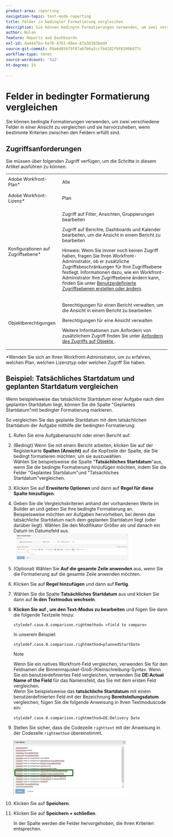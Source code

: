 ```yaml
---
product-area: reporting
navigation-topic: text-mode-reporting
title: Felder in bedingter Formatierung vergleichen
description: Sie können bedingte Formatierungen verwenden, um zwei verschiedene Felder in einer Ansicht zu vergleichen und sie hervorzuheben, wenn bestimmte Kriterien zwischen den Feldern erfüllt sind.
author: Nolan
feature: Reports and Dashboards
exl-id: da4447ba-6e76-4701-88ee-87a30393bed9
source-git-commit: 89a6d856f9f87a67b6a2ccfb4282f9f6200b977c
workflow-type: tm+mt
source-wordcount: '512'
ht-degree: 1%

---
```


# Felder in bedingter Formatierung vergleichen

Sie können bedingte Formatierungen verwenden, um zwei verschiedene Felder in einer Ansicht zu vergleichen und sie hervorzuheben, wenn bestimmte Kriterien zwischen den Feldern erfüllt sind.

## Zugriffsanforderungen

Sie müssen über folgenden Zugriff verfügen, um die Schritte in diesem Artikel ausführen zu können:

<table style="table-layout:auto"> 
 <col> 
 <col> 
 <tbody> 
  <tr> 
   <td role="rowheader">Adobe Workfront-Plan*</td> 
   <td> <p>Alle</p> </td> 
  </tr> 
  <tr> 
   <td role="rowheader">Adobe Workfront-Lizenz*</td> 
   <td> <p>Plan </p> </td> 
  </tr> 
  <tr> 
   <td role="rowheader">Konfigurationen auf Zugriffsebene*</td> 
   <td> <p>Zugriff auf Filter, Ansichten, Gruppierungen bearbeiten</p> <p>Zugriff auf Berichte, Dashboards und Kalender bearbeiten, um die Ansicht in einem Bericht zu bearbeiten</p> <p>Hinweis: Wenn Sie immer noch keinen Zugriff haben, fragen Sie Ihren Workfront-Administrator, ob er zusätzliche Zugriffsbeschränkungen für Ihre Zugriffsebene festlegt. Informationen dazu, wie ein Workfront-Administrator Ihre Zugriffsebene ändern kann, finden Sie unter <a href="../../../administration-and-setup/add-users/configure-and-grant-access/create-modify-access-levels.md" class="MCXref xref">Benutzerdefinierte Zugriffsebenen erstellen oder ändern</a>.</p> </td> 
  </tr> 
  <tr> 
   <td role="rowheader">Objektberechtigungen</td> 
   <td> <p>Berechtigungen für einen Bericht verwalten, um die Ansicht in einem Bericht zu bearbeiten</p> <p>Berechtigungen für eine Ansicht verwalten</p> <p>Weitere Informationen zum Anfordern von zusätzlichem Zugriff finden Sie unter <a href="../../../workfront-basics/grant-and-request-access-to-objects/request-access.md" class="MCXref xref">Anfordern des Zugriffs auf Objekte </a>.</p> </td> 
  </tr> 
 </tbody> 
</table>

&#42;Wenden Sie sich an Ihren Workfront-Administrator, um zu erfahren, welchen Plan, welchen Lizenztyp oder welchen Zugriff Sie haben.

## Beispiel: Tatsächliches Startdatum und geplanten Startdatum vergleichen

Wenn beispielsweise das tatsächliche Startdatum einer Aufgabe nach dem geplanten Startdatum liegt, können Sie die Spalte &quot;Geplantes Startdatum&quot;mit bedingter Formatierung markieren.

So vergleichen Sie das geplante Startdatum mit dem tatsächlichen Startdatum der Aufgabe mithilfe der bedingten Formatierung:

1. Rufen Sie eine Aufgabenansicht oder einen Bericht auf.
1. (Bedingt) Wenn Sie mit einem Bericht arbeiten, klicken Sie auf der Registerkarte **Spalten (Ansicht)** auf die Kopfzeile der Spalte, die Sie bedingt formatieren möchten, um sie auszuwählen.\
   Wählen Sie beispielsweise die Spalte &quot;**Tatsächliches Startdatum**&quot;aus, wenn Sie die bedingte Formatierung hinzufügen möchten, indem Sie die Felder &quot;Geplantes Startdatum&quot;und &quot;Tatsächliches Startdatum&quot;vergleichen.

1. Klicken Sie auf **Erweiterte Optionen** und dann auf **Regel für diese Spalte hinzufügen**.

1. Geben Sie die Vergleichskriterien anhand der vorhandenen Werte im Builder an und geben Sie Ihre bedingte Formatierung an.\
   Beispielsweise möchten wir Aufgaben hervorheben, bei denen das tatsächliche Startdatum nach dem geplanten Startdatum liegt (oder darüber liegt). Wählen Sie den Modifikator Größer als und danach ein Datum im Datumsfeld aus.\
     ![](assets/cond-format-1-350x84.png)

1. (Optional) Wählen Sie **Auf die gesamte Zeile anwenden** aus, wenn Sie die Formatierung auf die gesamte Zeile anwenden möchten.
1. Klicken Sie auf **Regel hinzufügen** und dann auf **Fertig**.

1. Wählen Sie die Spalte **Tatsächliches Startdatum** aus und klicken Sie dann auf **In den Textmodus wechseln**.

1. **Klicken Sie auf , um den Text-Modus zu bearbeiten** und fügen Sie dann die folgende Textzeile hinzu:

   ```
   styledef.case.0.comparison.rightmethod= <field to compare>
   ```

   In unserem Beispiel: 

   ```
   styledef.case.0.comparison.rightmethod=plannedStartDate
   ```

   >[!NOTE]
   >
   >Wenn Sie ein natives Workfront-Feld vergleichen, verwenden Sie für den Feldnamen die Binnenmajuskel-Groß-/Kleinschreibung-Syntax. Wenn Sie ein benutzerdefiniertes Feld vergleichen, verwenden Sie **DE:Actual Name of the Field** für das Namensfeld, das Sie mit dem ersten Feld vergleichen.\
   >Wenn Sie beispielsweise das **tatsächliche Startdatum** mit einem benutzerdefinierten Feld mit der Bezeichnung **Bereitstellungsdatum** vergleichen, fügen Sie die folgende Anweisung in Ihren Textmoduscode ein:
   >
   >`styledef.case.0.comparison.rightmethod=DE:Delivery Date`

1. Stellen Sie sicher, dass die Codezeile `righttext` mit der Anweisung in der Codezeile `rightmethod` übereinstimmt.

   ![](assets/cond-format-2-350x171.png)

1. Klicken Sie auf **Speichern**.
1. Klicken Sie auf **Speichern + schließen**.

   In der Spalte werden die Felder hervorgehoben, die Ihren Kriterien entsprechen.
